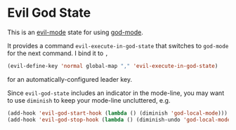 # Evil God State

This is an [evil-mode][] state for using [god-mode][].

It provides a command `evil-execute-in-god-state` that switches to `god-mode` for the next command. I bind it to `,`

```lisp
(evil-define-key 'normal global-map "," 'evil-execute-in-god-state)
```

for an automatically-configured leader key.

Since `evil-god-state` includes an indicator in the mode-line, you may want to use `diminish` to keep your mode-line uncluttered, e.g.

```lisp
(add-hook 'evil-god-start-hook (lambda () (diminish 'god-local-mode)))
(add-hook 'evil-god-stop-hook (lambda () (diminish-undo 'god-local-mode)))
```

[evil-mode]: https://gitorious.org/evil/
[god-mode]: https://github.com/chrisdone/god-mode
